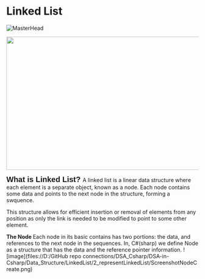 # Linked List

![MasterHead](https://i1.faceprep.in/Companies-1/types-of-linked-list.png)

<img width="550" height="350" src="https://scaler-topics-articles-md.s3.us-west-2.amazonaws.com/traversal-operation-of-linked-list.gif">

<span style = "font-size: 20px; font-family: Arial"><strong> What is Linked List? </strong></span>
A linked list is a linear data structure where each element is a separate object, known as a node. Each node contains some data and points 
to the next node in the structure, forming a swquence.

This structure allows for efficient insertion or removal of elements from any position as only the link is needed to be modified to point 
to some other element.


<strong> The Node </strong>
Each node in its basic contains has two portions: the data, and references to the next node in the sequences.
In, C#(sharp) we define Node as a structure that has the data and the reference pointer information.
![image](files://D:/GitHub repo connections/DSA_Csharp/DSA-in-Csharp/Data_Structure/LinkedList/2_representLinkedList/ScreenshotNodeCreate.png)